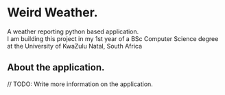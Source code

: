 # Weird Weather.
A weather reporting python based application.  
I am building this project in my 1st year of a BSc Computer Science degree at the University of KwaZulu Natal,  South Africa  

## About the application.
// TODO: Write more information on the application.
